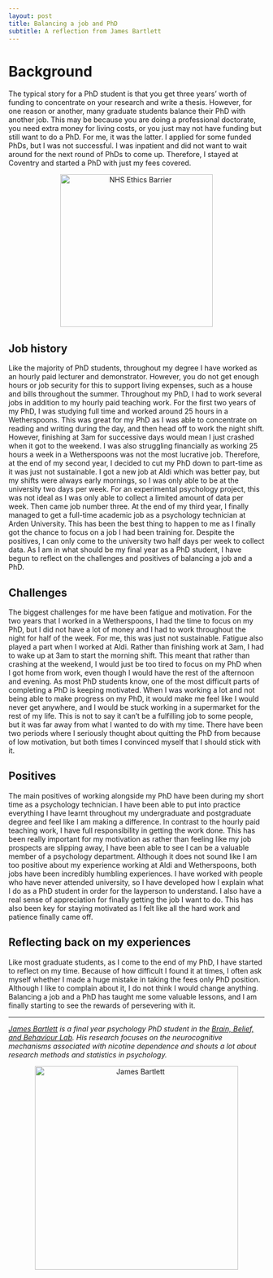 ```yaml
---
layout: post
title: Balancing a job and PhD
subtitle: A reflection from James Bartlett
---
```


# Background

The typical story for a PhD student is that you get three years’ worth of funding to concentrate on your research and write a thesis. However, for one reason or another, many graduate students balance their PhD with another job. This may be because you are doing a professional doctorate, you need extra money for living costs, or you just may not have funding but still want to do a PhD. For me, it was the latter. I applied for some funded PhDs, but I was not successful. I was inpatient and did not want to wait around for the next round of PhDs to come up. Therefore, I stayed at Coventry and started a PhD with just my fees covered.

<center>
  <img src="https://www.jisc.ac.uk/sites/default/files/padlock-teaser.jpg" alt="NHS Ethics Barrier" width = "300" />
</center>

## Job history

Like the majority of PhD students, throughout my degree I have worked as an hourly paid lecturer and demonstrator. However, you do not get enough hours or job security for this to support living expenses, such as a house and bills throughout the summer. Throughout my PhD, I had to work several jobs in addition to my hourly paid teaching work. For the first two years of my PhD, I was studying full time and worked around 25 hours in a Wetherspoons. This was great for my PhD as I was able to concentrate on reading and writing during the day, and then head off to work the night shift. However, finishing at 3am for successive days would mean I just crashed when it got to the weekend. I was also struggling financially as working 25 hours a week in a Wetherspoons was not the most lucrative job. Therefore, at the end of my second year, I decided to cut my PhD down to part-time as it was just not sustainable. I got a new job at Aldi which was better pay, but my shifts were always early mornings, so I was only able to be at the university two days per week. For an experimental psychology project, this was not ideal as I was only able to collect a limited amount of data per week. Then came job number three. At the end of my third year, I finally managed to get a full-time academic job as a psychology technician at Arden University. This has been the best thing to happen to me as I finally got the chance to focus on a job I had been training for. Despite the positives, I can only come to the university two half days per week to collect data. As I am in what should be my final year as a PhD student, I have begun to reflect on the challenges and positives of balancing a job and a PhD.  


## Challenges

The biggest challenges for me have been fatigue and motivation. For the two years that I worked in a Wetherspoons, I had the time to focus on my PhD, but I did not have a lot of money and I had to work throughout the night for half of the week. For me, this was just not sustainable. Fatigue also played a part when I worked at Aldi. Rather than finishing work at 3am, I had to wake up at 3am to start the morning shift. This meant that rather than crashing at the weekend, I would just be too tired to focus on my PhD when I got home from work, even though I would have the rest of the afternoon and evening. As most PhD students know, one of the most difficult parts of completing a PhD is keeping motivated. When I was working a lot and not being able to make progress on my PhD, it would make me feel like I would never get anywhere, and I would be stuck working in a supermarket for the rest of my life. This is not to say it can’t be a fulfilling job to some people, but it was far away from what I wanted to do with my time. There have been two periods where I seriously thought about quitting the PhD from because of low motivation, but both times I convinced myself that I should stick with it.    

## Positives

The main positives of working alongside my PhD have been during my short time as a psychology technician. I have been able to put into practice everything I have learnt throughout my undergraduate and postgraduate degree and feel like I am making a difference. In contrast to the hourly paid teaching work, I have full responsibility in getting the work done. This has been really important for my motivation as rather than feeling like my job prospects are slipping away, I have been able to see I can be a valuable member of a psychology department. Although it does not sound like I am too positive about my experience working at Aldi and Wetherspoons, both jobs have been incredibly humbling experiences. I have worked with people who have never attended university, so I have developed how I explain what I do as a PhD student in order for the layperson to understand. I also have a real sense of appreciation for finally getting the job I want to do. This has also been key for staying motivated as I felt like all the hard work and patience finally came off.  

## Reflecting back on my experiences

Like most graduate students, as I come to the end of my PhD, I have started to reflect on my time. Because of how difficult I found it at times, I often ask myself whether I made a huge mistake in taking the fees only PhD position. Although I like to complain about it, I do not think I would change anything. Balancing a job and a PhD has taught me some valuable lessons, and I am finally starting to see the rewards of persevering with it.


___

*[James Bartlett](http://www.coventry.ac.uk/research/research-directories/researchers/james-bartlett/) is a final year psychology PhD student in the [Brain, Belief, and Behaviour Lab](http://www.coventry.ac.uk/research/areas-of-research/advances-in-behavioural-science/brain-belief-and-behaviour-research/). His research focuses on the neurocognitive mechanisms associated with nicotine dependence and shouts a lot about research methods and statistics in psychology.*


<center>
  <img src="{{ site.baseurl }}/img/team/James-profile.png" alt="James Bartlett" width = "400" />
</center>

